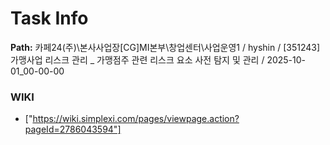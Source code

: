 # Task Info

**Path:** 카페24(주)\본사사업장\[CG]MI본부\창업센터\사업운영1 / hyshin / [351243] 가맹사업 리스크 관리 _ 가맹점주 관련 리스크 요소 사전 탐지 및 관리 / 2025-10-01_00-00-00

### WIKI
- ["https://wiki.simplexi.com/pages/viewpage.action?pageId=2786043594"]

